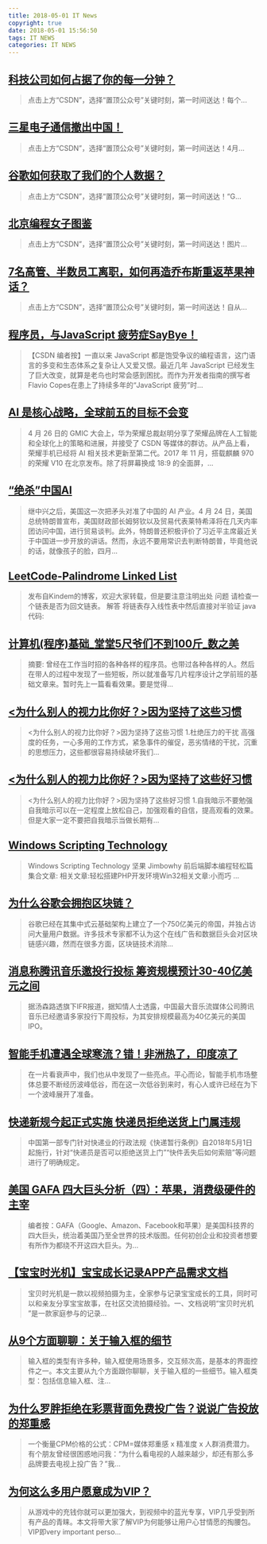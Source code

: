 ```yaml
---
title: 2018-05-01 IT News
copyright: true
date: 2018-05-01 15:56:50
tags: IT NEWS
categories: IT NEWS
---
```


 ## [科技公司如何占据了你的每一分钟？](https://blog.csdn.net/csdnnews/article/details/80153817)
 > 点击上方“CSDN”，选择“置顶公众号”关键时刻，第一时间送达！每个...
 ## [三星电子通信撤出中国！](https://blog.csdn.net/csdnnews/article/details/80153818)
 > 点击上方“CSDN”，选择“置顶公众号”关键时刻，第一时间送达！4月...
 ## [谷歌如何获取了我们的个人数据？](https://blog.csdn.net/csdnnews/article/details/80153819)
 > 点击上方“CSDN”，选择“置顶公众号”关键时刻，第一时间送达！“G...
 ## [北京编程女子图鉴](https://blog.csdn.net/csdnnews/article/details/80153820)
 > 点击上方“CSDN”，选择“置顶公众号”关键时刻，第一时间送达！图片...
 ## [7名高管、半数员工离职，如何再造乔布斯重返苹果神话？](https://blog.csdn.net/csdnnews/article/details/80153821)
 > 点击上方“CSDN”，选择“置顶公众号”关键时刻，第一时间送达！自从...
 ## [程序员，与JavaScript 疲劳症SayBye！](https://blog.csdn.net/yunfupei0434/article/details/80154606)
 > 【CSDN 编者按】一直以来 JavaScript 都是饱受争议的编程语言，这门语言的多变和生态体系之复杂让人又爱又恨。最近几年 JavaScript 已经发生了巨大改变，就算是老鸟也时常会感到困扰。而作为开发者指南的撰写者Flavio Copes在患上了持续多年的“JavaScript 疲劳”时...
 ## [AI 是核心战略，全球前五的目标不会变](https://blog.csdn.net/yunfupei0434/article/details/80154592)
 > 4 月 26 日的 GMIC 大会上，华为荣耀总裁赵明分享了荣耀品牌在人工智能和全球化上的策略和进展，并接受了 CSDN 等媒体的群访。从产品上看，荣耀手机已经将 AI 相关技术更新至第二代。2017 年 11 月，搭载麒麟 970 的荣耀 V10 在北京发布。除了将屏幕换成 18:9 的全面屏，...
 ## [“绝杀”中国AI](https://blog.csdn.net/yunfupei0434/article/details/80154576)
 > 继中兴之后，美国这一次把矛头对准了中国的 AI 产业。4 月 24 日，美国总统特朗普宣布，美国财政部长姆努钦以及贸易代表莱特希泽将在几天内率团访问中国，进行贸易谈判。此外，特朗普还积极评价了习近平主席最近关于中国进一步开放的讲话。然而，永远不要用常识去判断特朗普，毕竟他说的话，就像孩子的脸，四月...
 ## [LeetCode-Palindrome Linked List](https://www.jianshu.com/p/1e0d7b304e9e)
 > 发布自Kindem的博客，欢迎大家转载，但是要注意注明出处 问题 请检查一个链表是否为回文链表。 解答 将链表存入线性表中然后直接对半验证 java代码:
 ## [计算机(程序)基础_堂堂5尺爷们不到100斤_数之美](https://www.jianshu.com/p/9d7935c40592)
 > 摘要: 曾经在工作当时招的各种各样的程序员。也带过各种各样的人。然后在带人的过程中发现了一些短板，所以就准备写几片程序设计之学前班的基础文章来。暂时先上一篇看看效果。要是觉得...
 ## [<为什么别人的视力比你好？>因为坚持了这些习惯](https://www.jianshu.com/p/f9918a2f23d7)
 > <为什么别人的视力比你好？>因为坚持了这些习惯 1.杜绝压力的干扰 高强度的任务，一心多用的工作方式，紧急事件的催促，恶劣情绪的干扰，沉重的思想压力，这些都很容易持续破坏我们...
 ## [<为什么别人的视力比你好？>因为坚持了这些好习惯](https://www.jianshu.com/p/5d50c580f8d3)
 > <为什么别人的视力比你好？>因为坚持了这些好习惯 1.自我暗示不要勉强 自我暗示可以在一定程度上放松自己，加强观看的自信，提高观看的效果。但是大家一定不要把自我暗示当做长期有...
 ## [Windows Scripting Technology](https://www.jianshu.com/p/a443991462d7)
 > Windows Scripting Technology 坚果 Jimbowhy 前后端脚本编程轻松篇集合文章: 相关文章:轻松搭建PHP开发环境Win32相关文章:小而巧 ...
 ## [为什么谷歌会拥抱区块链？](https://www.jianshu.com/p/071fa9b0121a)
 > 谷歌已经在其集中式云基础架构上建立了一个750亿美元的帝国，并独占访问大量用户数据。许多技术专家都不认为这个在线广告和数据巨头会对区块链感兴趣，然而在很多方面，区块链技术消除...
 ## [消息称腾讯音乐邀投行投标 筹资规模预计30-40亿美元之间](http://www.lanjingtmt.com/news/detail/34623.shtml)
 > 据汤森路透旗下IFR报道，据知情人士透露，中国最大音乐流媒体公司腾讯音乐已经邀请多家投行下周投标，为其安排规模最高为40亿美元的美国IPO。
 ## [智能手机遭遇全球寒流？错！非洲热了，印度凉了](http://www.lanjingtmt.com/news/detail/34619.shtml)
 > 在一片看衰声中，我们也从中发现了一些亮点。平心而论，智能手机市场整体总要不断经历波峰低谷，而在这一次低谷到来时，有心人或许已经在为下一个波峰展开了准备。
 ## [快递新规今起正式实施 快递员拒绝送货上门属违规](http://www.lanjingtmt.com/news/detail/34622.shtml)
 > 中国第一部专门针对快递业的行政法规《快递暂行条例》自2018年5月1日起施行，针对“快递员是否可以拒绝送货上门”“快件丢失后如何索赔”等问题进行了明确规定。
 ## [美国 GAFA 四大巨头分析（四）：苹果，消费级硬件的主宰](http://www.woshipm.com/chuangye/1009935.html)
 > 编者按：GAFA（Google、Amazon、Facebook和苹果）是美国科技界的四大巨头，统治着美国乃至全世界的技术版图。任何初创企业和投资者想要有所作为都绕不开这四大巨头。为...
 ## [【宝宝时光机】宝宝成长记录APP产品需求文档](http://www.woshipm.com/pd/996785.html)
 > 宝贝时光机是一款以视频拍摄为主，全家参与记录宝宝成长的工具，同时可以和亲友分享宝宝故事，在社区交流拍摄经验。一、文档说明“宝贝时光机 ”是一款家庭参与的记录...
 ## [从9个方面聊聊：关于输入框的细节](http://www.woshipm.com/pd/1011209.html)
 > 输入框的类型有许多种，输入框使用场景多，交互频次高，是基本的界面控件之一。本文主要从九个方面跟你聊聊，关于输入框的一些细节。输入框类型：包括信息输入框、注...
 ## [为什么罗胖拒绝在彩票背面免费投广告？说说广告投放的郑重感](http://www.woshipm.com/marketing/1009588.html)
 > 一个衡量CPM价格的公式：CPM=媒体郑重感 x 精准度 x 人群消费潜力。有个朋友曾经很困惑地问我：“为什么看电视的人越来越少，却还有那么多品牌要去电视上投广告？”我...
 ## [为何这么多用户愿意成为VIP？](http://www.woshipm.com/user-research/985036.html)
 > 从游戏中的充钱你就可以更加强大，到视频中的蓝光专享，VIP几乎受到所有产品的青睐。本文将带大家了解VIP为何能够让用户心甘情愿的掏腰包。VIP即very important perso...
